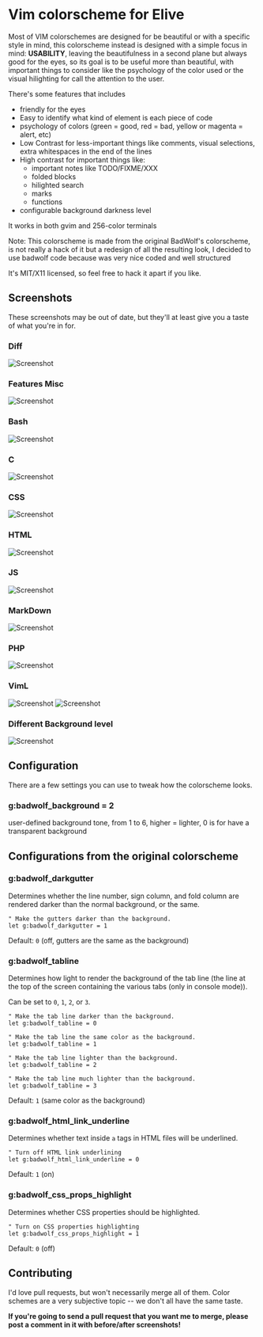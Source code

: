 Vim colorscheme for Elive
=========================

Most of VIM colorschemes are designed for be beautiful or with a specific style in mind, this colorscheme instead is designed with a simple focus in mind: **USABILITY**, leaving the beautifulness in a second plane but always good for the eyes, so its goal is to be useful more than beautiful, with important things to consider like the psychology of the color used or the visual hilighting for call the attention to the user.

There's some features that includes

* friendly for the eyes
* Easy to identify what kind of element is each piece of code
* psychology of colors (green = good, red = bad, yellow or magenta = alert, etc)
* Low Contrast for less-important things like comments, visual selections, extra whitespaces in the end of the lines
* High contrast for important things like:
  * important notes like TODO/FIXME/XXX
  * folded blocks
  * hilighted search
  * marks
  * functions
* configurable background darkness level

It works in both gvim and 256-color terminals


Note: This colorscheme is made from the original BadWolf's colorscheme, is not really a hack of it but a redesign of all the resulting look, I decided to use badwolf code because was very nice coded and well structured

It's MIT/X11 licensed, so feel free to hack it apart if you like.

Screenshots
-----------

These screenshots may be out of date, but they'll at least give you a taste of
what you're in for.

### Diff

![Screenshot](http://github.com/Elive/vim-colorscheme-elive/raw/master/screenshots/diff.png)

### Features Misc

![Screenshot](http://github.com/Elive/vim-colorscheme-elive/raw/master/screenshots/features1.png)

### Bash

![Screenshot](http://github.com/Elive/vim-colorscheme-elive/raw/master/screenshots/bash.png)

### C

![Screenshot](http://github.com/Elive/vim-colorscheme-elive/raw/master/screenshots/c.png)

### CSS

![Screenshot](http://github.com/Elive/vim-colorscheme-elive/raw/master/screenshots/css.png)

### HTML

![Screenshot](http://github.com/Elive/vim-colorscheme-elive/raw/master/screenshots/html.png)

### JS

![Screenshot](http://github.com/Elive/vim-colorscheme-elive/raw/master/screenshots/js.png)

### MarkDown

![Screenshot](http://github.com/Elive/vim-colorscheme-elive/raw/master/screenshots/markdown.png)

### PHP

![Screenshot](http://github.com/Elive/vim-colorscheme-elive/raw/master/screenshots/php.png)

### VimL

![Screenshot](http://github.com/Elive/vim-colorscheme-elive/raw/master/screenshots/viml.png)
![Screenshot](http://github.com/Elive/vim-colorscheme-elive/raw/master/screenshots/viml2.png)

### Different Background level

![Screenshot](http://github.com/Elive/vim-colorscheme-elive/raw/master/screenshots/background-level.png)



Configuration
-------------

There are a few settings you can use to tweak how the colorscheme looks.

### g:badwolf\_background = 2

user-defined background tone, from 1 to 6, higher = lighter,
0 is for have a transparent background

Configurations from the original colorscheme
--------------------------------------------

### g:badwolf\_darkgutter

Determines whether the line number, sign column, and fold column are rendered
darker than the normal background, or the same.

    " Make the gutters darker than the background.
    let g:badwolf_darkgutter = 1

Default: `0` (off, gutters are the same as the background)

### g:badwolf\_tabline

Determines how light to render the background of the tab line (the line at the
top of the screen containing the various tabs (only in console mode)).

Can be set to `0`, `1`, `2`, or `3`.

    " Make the tab line darker than the background.
    let g:badwolf_tabline = 0

    " Make the tab line the same color as the background.
    let g:badwolf_tabline = 1

    " Make the tab line lighter than the background.
    let g:badwolf_tabline = 2

    " Make the tab line much lighter than the background.
    let g:badwolf_tabline = 3

Default: `1` (same color as the background)

### g:badwolf\_html\_link\_underline

Determines whether text inside `a` tags in HTML files will be underlined.

    " Turn off HTML link underlining
    let g:badwolf_html_link_underline = 0

Default: `1` (on)

### g:badwolf\_css\_props\_highlight

Determines whether CSS properties should be highlighted.

    " Turn on CSS properties highlighting
    let g:badwolf_css_props_highlight = 1

Default: `0` (off)

Contributing
------------

I'd love pull requests, but won't necessarily merge all of them.  Color schemes
are a very subjective topic -- we don't all have the same taste.

**If you're going to send a pull request that you want me to merge, please post
a comment in it with before/after screenshots!**
